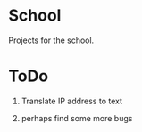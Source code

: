 # School
Projects for the school.

# ToDo

1. Translate IP address to text

2. perhaps find some more bugs